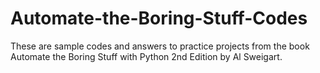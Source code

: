 # Automate-the-Boring-Stuff-Codes
These are sample codes and answers to practice projects from the book Automate the Boring Stuff with Python 2nd Edition by Al Sweigart.
